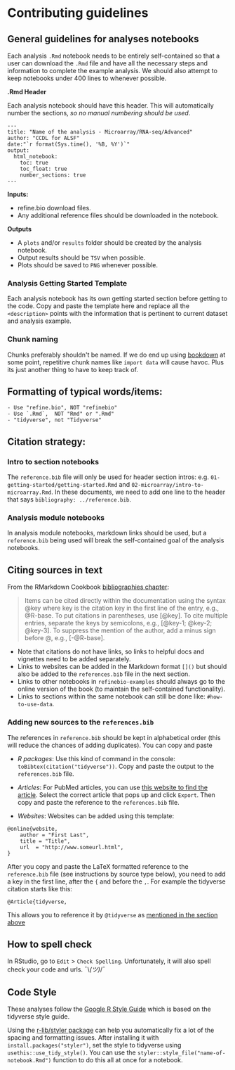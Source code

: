 
# Contributing guidelines

## General guidelines for analyses notebooks

Each analysis `.Rmd` notebook needs to be entirely self-contained so that a user can download the `.Rmd` file and have all the necessary steps and information to complete the example analysis.
We should also attempt to keep notebooks under 400 lines to whenever possible.

**.Rmd Header**

Each analysis notebook should have this header.
This will automatically number the sections, _so no manual numbering should be used_.

```
---
title: "Name of the analysis - Microarray/RNA-seq/Advanced"
author: "CCDL for ALSF"
date:"`r format(Sys.time(), '%B, %Y')`"
output:   
  html_notebook:
    toc: true
    toc_float: true
    number_sections: true
---
```

**Inputs:**  

- refine.bio download files.  
- Any additional reference files should be downloaded in the notebook.  

**Outputs**  

- A `plots` and/or `results` folder should be created by the analysis notebook.  
- Output results should be `TSV` when possible.  
- Plots should be saved to `PNG` whenever possible.    

### Analysis Getting Started Template

Each analysis notebook has its own getting started section before getting to the code.
Copy and paste the template here and replace all the `<description>` points with the information that is pertinent to current dataset and analysis example.

### Chunk naming

Chunks preferably shouldn't be named.
If we do end up using [bookdown](https://bookdown.org/yihui/bookdown/) at some point, repetitive chunk names like `import data` will cause havoc.
Plus its just another thing to have to keep track of.

## Formatting of typical words/items:

    - Use "refine.bio", NOT "refinebio"
    - Use `.Rmd`,  NOT "Rmd" or ".Rmd"
    - "tidyverse", not "Tidyverse"

## Citation strategy:

### Intro to section notebooks

The `reference.bib` file will only be used for header section intros: e.g. `01-getting-started/getting-started.Rmd` and `02-microarray/intro-to-microarray.Rmd`.
In these documents, we need to add one line to the header that says `bibliography: ../reference.bib`.

### Analysis module notebooks
In analysis module notebooks, markdown links should be used, but a `reference.bib` being used will break the self-contained goal of the analysis notebooks.

## Citing sources in text

From the RMarkdown Cookbook [bibliographies chapter](https://bookdown.org/yihui/rmarkdown-cookbook/bibliography.html):
> Items can be cited directly within the documentation using the syntax @key where key is the citation key in the first line of the entry, e.g., @R-base. To put citations in parentheses, use [@key]. To cite multiple entries, separate the keys by semicolons, e.g., [@key-1; @key-2; @key-3]. To suppress the mention of the author, add a minus sign before @, e.g., [-@R-base].

- Note that citations do not have links, so links to helpful docs and vignettes need to be added separately.
- Links to websites can be added in the Markdown format `[]()` but should also be added to the `references.bib` file in the next section.
- Links to other notebooks in `refinebio-examples` should always go to the online version of the book (to maintain the self-contained functionality).
- Links to sections within the same notebook can still be done like: `#how-to-use-data`.

### Adding new sources to the `references.bib`

The references in `reference.bib` should be kept in alphabetical order (this will reduce the chances of adding duplicates).
You can copy and paste

- _R packages_: Use this kind of command in the console: `toBibtex(citation("tidyverse"))`.
Copy and paste the output to the `references.bib` file.

- _Articles_: For PubMed articles, you can use [this website to find the article](https://www.bioinformatics.org/texmed/). Select the correct article that pops up and click `Export`. Then copy and paste the reference to the `references.bib` file.

- _Websites_: Websites can be added using this template:
```
@online{website,
    author = "First Last",
    title = "Title",
    url  = "http://www.someurl.html",
}
```

After you copy and paste the LaTeX formatted reference to the `reference.bib` file (see instructions by source type below), you need to add a key in the first line, after the `{` and before the `,`.
For example the tidyverse citation starts like this:

```
@Article{tidyverse,
```

This allows you to reference it by `@tidyverse` as [mentioned in the section above](#citing-sources-in-text)

## How to spell check

In RStudio, go to `Edit` > `Check Spelling`.
Unfortunately, it will also spell check your code and urls. ¯\\_(ツ)_/¯

## Code Style

These analyses follow the [Google R Style Guide](http://web.stanford.edu/class/cs109l/unrestricted/resources/google-style.html) which is based on the tidyverse style guide.

Using the [r-lib/styler package](https://github.com/r-lib/styler) can help you automatically fix a lot of the spacing and formatting issues.
After installing it with `install.packages("styler")`, set the style to tidyverse using `usethis::use_tidy_style()`.
You can use the `styler::style_file("name-of-notebook.Rmd")` function to do this all at once for a notebook.

